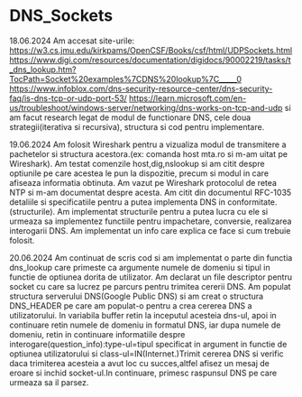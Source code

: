 # DNS_Sockets
18.06.2024
Am accesat site-urile:
 https://w3.cs.jmu.edu/kirkpams/OpenCSF/Books/csf/html/UDPSockets.html 
 https://www.digi.com/resources/documentation/digidocs/90002219/tasks/t_dns_lookup.htm?TocPath=Socket%20examples%7CDNS%20lookup%7C_____0
 https://www.infoblox.com/dns-security-resource-center/dns-security-faq/is-dns-tcp-or-udp-port-53/
 https://learn.microsoft.com/en-us/troubleshoot/windows-server/networking/dns-works-on-tcp-and-udp
 si am facut research legat de modul de functionare DNS, cele doua strategii(iterativa si recursiva), structura si cod pentru implementare.

 19.06.2024
 Am folosit Wireshark pentru a vizualiza modul de transmitere a pachetelor si structura acestora.(ex: comanda host mta.ro si m-am uitat pe Wireshark).
 Am testat comenzile host,dig,nslookup si am citit despre optiunile pe care acestea le pun la dispozitie, precum si modul in care afiseaza informatia obtinuta.
 Am vazut pe Wireshark protocolul de retea NTP si m-am documentat despre acesta.
 Am citit din documentul RFC-1035 detaliile si specificatiile pentru a putea implementa DNS in conformitate.(structurile).
 Am implementat structurile pentru a putea lucra cu ele si urmeaza sa implementez functiile pentru impachetare, conversie, realizarea interogarii DNS.
 Am implementat un info care explica ce face si cum trebuie folosit.

 20.06.2024
 Am continuat de scris cod si am implementat o parte din functia dns_lookup care primeste ca argumente numele de domeniu si tipul in functie de optiunea dorita de utilizator. Am declarat un file descriptor pentru socket cu care sa lucrez pe parcurs pentru trimitea cererii DNS. Am populat structura serverului DNS(Google Public DNS) si am creat o structura DNS_HEADER pe care am populat-o pentru a crea cererea DNS a utilizatorului. In variabila buffer retin la inceputul acesteia dns-ul, apoi in continuare retin numele de domeniu in formatul DNS, iar dupa numele de domeniu, retin in continuare informatiile despre interogare(question_info):type-ul=tipul specificat in argument in functie de optiunea utilizatorului si class-ul=IN(Internet.)Trimit cererea DNS si verific daca trimiterea acesteia a avut loc cu succes,altfel afisez un mesaj de eroare si inchid socket-ul.In continuare, primesc raspunsul DNS pe care urmeaza sa il parsez.
